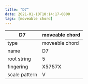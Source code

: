 ```yaml
---
title: "D7"
date: 2021-01-10T10:14:17-0800
tags: [moveable chord]
---
```


|D7|moveable chord|
|---|---|
|type|moveable chord|
|name|D7|
|root string|5|
|fingering|X5757X|
|scale pattern|V|
